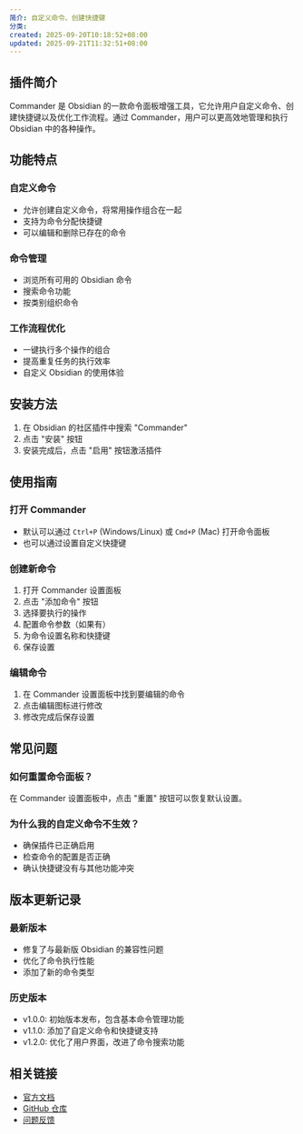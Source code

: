 ```yaml
---
简介: 自定义命令、创建快捷键
分类:
created: 2025-09-20T10:18:52+08:00
updated: 2025-09-21T11:32:51+08:00
---
```



## 插件简介
Commander 是 Obsidian 的一款命令面板增强工具，它允许用户自定义命令、创建快捷键以及优化工作流程。通过 Commander，用户可以更高效地管理和执行 Obsidian 中的各种操作。

## 功能特点

### 自定义命令
- 允许创建自定义命令，将常用操作组合在一起
- 支持为命令分配快捷键
- 可以编辑和删除已存在的命令

### 命令管理
- 浏览所有可用的 Obsidian 命令
- 搜索命令功能
- 按类别组织命令

### 工作流程优化
- 一键执行多个操作的组合
- 提高重复任务的执行效率
- 自定义 Obsidian 的使用体验

## 安装方法
1. 在 Obsidian 的社区插件中搜索 "Commander"
2. 点击 "安装" 按钮
3. 安装完成后，点击 "启用" 按钮激活插件

## 使用指南

### 打开 Commander
- 默认可以通过 `Ctrl+P` (Windows/Linux) 或 `Cmd+P` (Mac) 打开命令面板
- 也可以通过设置自定义快捷键

### 创建新命令
1. 打开 Commander 设置面板
2. 点击 "添加命令" 按钮
3. 选择要执行的操作
4. 配置命令参数（如果有）
5. 为命令设置名称和快捷键
6. 保存设置

### 编辑命令
1. 在 Commander 设置面板中找到要编辑的命令
2. 点击编辑图标进行修改
3. 修改完成后保存设置

## 常见问题

### 如何重置命令面板？
在 Commander 设置面板中，点击 "重置" 按钮可以恢复默认设置。

### 为什么我的自定义命令不生效？
- 确保插件已正确启用
- 检查命令的配置是否正确
- 确认快捷键没有与其他功能冲突

## 版本更新记录

### 最新版本
- 修复了与最新版 Obsidian 的兼容性问题
- 优化了命令执行性能
- 添加了新的命令类型

### 历史版本
- v1.0.0: 初始版本发布，包含基本命令管理功能
- v1.1.0: 添加了自定义命令和快捷键支持
- v1.2.0: 优化了用户界面，改进了命令搜索功能

## 相关链接
- [官方文档](https://github.com/phibr0/obsidian-commander)
- [GitHub 仓库](https://github.com/phibr0/obsidian-commander)
- [问题反馈](https://github.com/phibr0/obsidian-commander/issues)
